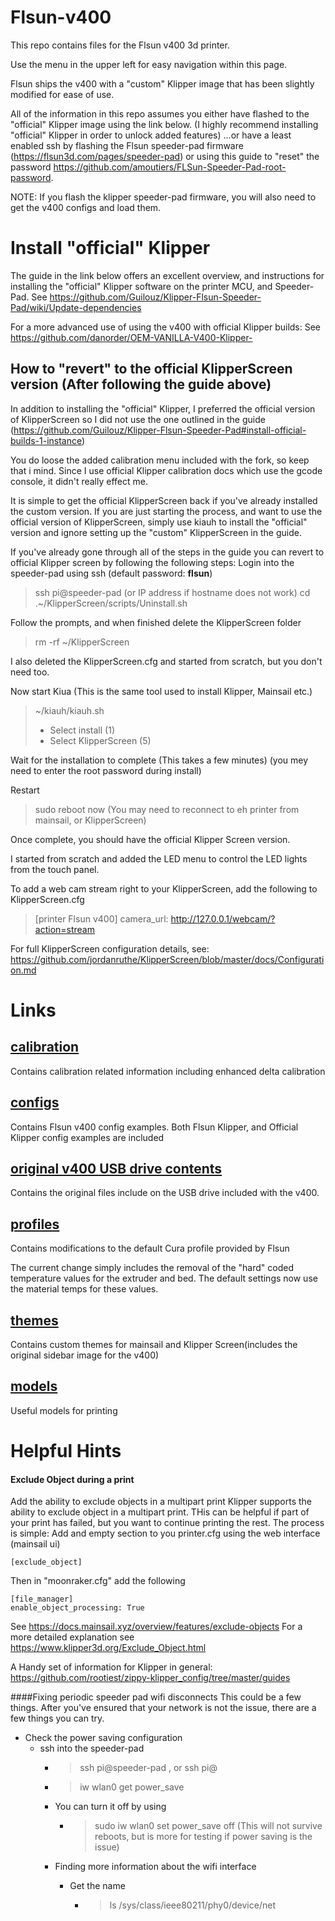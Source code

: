 # Flsun-v400

This repo contains files for the Flsun v400 3d printer.

Use the menu in the upper left for easy navigation within this page.

Flsun ships the v400 with a "custom" Klipper image that has been slightly modified for ease of use.

All of the information in this repo assumes you either have flashed to the "official" Klipper image using the link below. (I highly recommend installing "official" Klipper in order to unlock added features) 
...or have a least enabled ssh by flashing the Flsun speeder-pad firmware (https://flsun3d.com/pages/speeder-pad) or using this guide to "reset" the password https://github.com/amoutiers/FLSun-Speeder-Pad-root-password.

NOTE: If you flash the klipper speeder-pad firmware, you will also need to get the v400 configs and load them.

# Install "official" Klipper

The guide in the link below offers an excellent overview, and instructions for installing the "official" Klipper software on the printer MCU, and Speeder-Pad.
See https://github.com/Guilouz/Klipper-Flsun-Speeder-Pad/wiki/Update-dependencies

For a more advanced use of using the v400 with official Klipper builds:
See https://github.com/danorder/OEM-VANILLA-V400-Klipper-

## How to "revert" to the official KlipperScreen version (After following the guide above)

In addition to installing the "official" Klipper, I preferred the official version of KlipperScreen so I did not use the one outlined in the guide (https://github.com/Guilouz/Klipper-Flsun-Speeder-Pad#install-official-builds-1-instance)

You do loose the added calibration menu included with the fork, so keep that i mind. Since I use official Klipper calibration docs which use the gcode console, it didn't really effect me.

It is simple to get the official KlipperScreen back if you've already installed the custom version. If you are just starting the process, and want to use the official version of KlipperScreen, simply use kiauh to install the "official" version and ignore setting up the "custom" KlipperScreen in the guide.

If you've already gone through all of the steps in the guide you can revert to official Klipper screen by following the following steps:
Login into the speeder-pad using ssh (default password: <b>flsun</b>)
>ssh pi@speeder-pad (or IP address if hostname does not work)
>cd 
> .~/KlipperScreen/scripts/Uninstall.sh
> 
Follow the prompts, and when finished delete the KlipperScreen folder
>rm -rf ~/KlipperScreen

I also deleted the KlipperScreen.cfg and started from scratch, but you don't need too.

Now start Kiua (This is the same tool used to install Klipper, Mainsail etc.)
>~/kiauh/kiauh.sh
> - Select install (1) 
> - Select KlipperScreen (5)

Wait for the installation to complete (This takes a few minutes)
(you mey need to enter the root password during install)

Restart
>sudo reboot now
(You may need to reconnect to eh printer from mainsail, or KlipperScreen)

Once complete, you should have the official Klipper Screen version.

I started from scratch and added the LED menu to control the LED lights from the touch panel.

To add  a web cam stream right to your KlipperScreen, add the following to KlipperScreen.cfg
>[printer Flsun v400]
>camera_url: http://127.0.0.1/webcam/?action=stream

For full KlipperScreen configuration details, see: https://github.com/jordanruthe/KlipperScreen/blob/master/docs/Configuration.md

# Links
## [calibration ](calibration)
Contains calibration related information including enhanced delta calibration

## [configs](configs)
Contains Flsun v400 config examples. Both Flsun Klipper, and Official Klipper config examples are included

## [original v400 USB drive contents](original-v400-USB-files)
Contains the original files include on the USB drive included with the v400.
    
## [profiles ](slicer-profiles)
Contains modifications to the default Cura profile provided by Flsun

The current change simply includes the removal of the "hard" coded temperature values for the extruder and bed. The default settings now use the material temps for these values.

## [themes](themes)
Contains custom themes for mainsail and Klipper Screen(includes the original sidebar image for the v400)

## [models](models)
Useful models for printing


# Helpful Hints
#### Exclude Object during a print
Add the ability to exclude objects in a multipart print
Klipper supports the ability to exclude object in a multipart print. THis can be helpful if part of your print has failed, but you want to continue printing the rest.
The process is simple:
Add and empty section to you printer.cfg using the web interface (mainsail ui)
```
[exclude_object]
```

Then in "moonraker.cfg" add the following
```
[file_manager]
enable_object_processing: True
```

See https://docs.mainsail.xyz/overview/features/exclude-objects
For a more detailed explanation see https://www.klipper3d.org/Exclude_Object.html

A Handy set of information for Klipper in general: https://github.com/rootiest/zippy-klipper_config/tree/master/guides

####Fixing periodic speeder pad wifi disconnects
This could be a few things. After you've ensured that your network is not the issue, there are a few things you can try.
- Check the power saving configuration
  -  ssh into the speeder-pad
     -  >ssh pi@speeder-pad , or ssh pi@<speeder-pad ip address>
     -  >iw wlan0 get power_save
     -  You can turn it off by using
        -  >sudo iw wlan0 set power_save off   (This will not survive reboots, but is more for testing if power saving is the issue)

      -  Finding more information about the wifi interface
         -  Get the name
            -  >ls /sys/class/ieee80211/phy0/device/net
